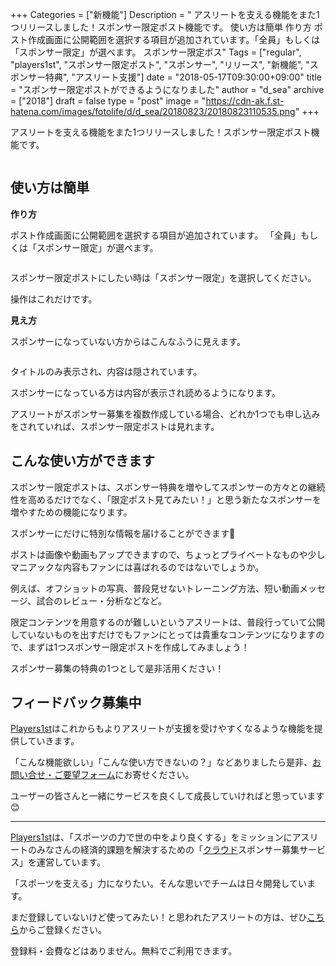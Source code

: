 +++
Categories = ["新機能"]
Description = " アスリートを支える機能をまた1つリリースしました！スポンサー限定ポスト機能です。   使い方は簡単  作り方  ポスト作成画面に公開範囲を選択する項目が追加されています。「全員」もしくは「スポンサー限定」が選べます。  スポンサー限定ポス"
Tags = ["regular", "players1st", "スポンサー限定ポスト", "スポンサー", "リリース", "新機能", "スポンサー特典", "アスリート支援"]
date = "2018-05-17T09:30:00+09:00"
title = "スポンサー限定ポストができるようになりました"
author = "d_sea"
archive = ["2018"]
draft = false
type = "post"
image = "https://cdn-ak.f.st-hatena.com/images/fotolife/d/d_sea/20180823/20180823110535.png"
+++

<body>
<p>アスリートを支える機能をまた1つリリースしました！スポンサー限定ポスト機能です。</p>


<p><figure data-orig-width="192" data-orig-height="192"><img src="https://cdn-ak.f.st-hatena.com/images/fotolife/d/d_sea/20180823/20180823110535.png" data-orig-width="192" data-orig-height="192" alt=""></figure></p>
<h2>使い方は簡単</h2>
<p><b>作り方</b></p>
<p>ポスト作成画面に公開範囲を選択する項目が追加されています。
「全員」もしくは「スポンサー限定」が選べます。</p>
<figure data-orig-width="375" data-orig-height="100" class="tmblr-full"><img src="https://cdn-ak.f.st-hatena.com/images/fotolife/d/d_sea/20180823/20180823110544.png" data-orig-width="375" data-orig-height="100" alt=""></figure><p>スポンサー限定ポストにしたい時は「スポンサー限定」を選択してください。</p>
<p>操作はこれだけです。</p>
<p><b>見え方</b></p>
<p>スポンサーになっていない方からはこんなふうに見えます。</p>
<figure data-orig-width="517" data-orig-height="329" class="tmblr-full"><img src="https://cdn-ak.f.st-hatena.com/images/fotolife/d/d_sea/20180823/20180823110157.png" data-orig-width="517" data-orig-height="329" alt=""></figure><p>タイトルのみ表示され、内容は隠されています。</p>
<p>スポンサーになっている方は内容が表示され読めるようになります。</p>
<p>アスリートがスポンサー募集を複数作成している場合、どれか1つでも申し込みをされていれば、スポンサー限定ポストは見れます。</p>
<h2>こんな使い方ができます</h2>
<p>スポンサー限定ポストは、スポンサー特典を増やしてスポンサーの方々との継続性を高めるだけでなく、「限定ポスト見てみたい！」と思う新たなスポンサーを増やすための機能になります。</p>
<p>スポンサーにだけに特別な情報を届けることができます🔏</p>
<p>ポストは画像や動画もアップできますので、ちょっとプライベートなものや少しマニアックな内容もファンには喜ばれるのではないでしょうか。</p>
<p>例えば、オフショットの写真、普段見せないトレーニング方法、短い動画メッセージ、試合のレビュー・分析などなど。</p>
<p>限定コンテンツを用意するのが難しいというアスリートは、普段行っていて公開していないものを出すだけでもファンにとっては貴重なコンテンツになりますので、まずは1つスポンサー限定ポストを作成してみましょう！</p>
<p>スポンサー募集の特典の1つとして是非活用ください！</p>
<h2>フィードバック募集中</h2>
<p><a href="https://players1.st">Players1st</a>はこれからもよりアスリートが支援を受けやすくなるような機能を提供していきます。</p>
<p>「こんな機能欲しい」「こんな使い方できないの？」などありましたら是非、<a href="https://players1.st/feedbacks/new">お問い合せ・ご要望フォーム</a>にお寄せください。</p>
<p>ユーザーの皆さんと一緒にサービスを良くして成長していければと思っています😊</p>
<hr>
<p><a href="https://players1.st">Players1st</a>は、「スポーツの力で世の中をより良くする」をミッションにアスリートのみなさんの経済的課題を解決するための「<a class="keyword" href="http://d.hatena.ne.jp/keyword/%A5%AF%A5%E9%A5%A6%A5%C9">クラウド</a>スポンサー募集サービス」を運営しています。</p>
<p>「スポーツを支える」力になりたい。そんな思いでチームは日々開発しています。</p>
<p>まだ登録していないけど使ってみたい！と思われたアスリートの方は、ぜひ<a href="https://players1.st/users/sign_up_confirm?token=U9uHncad">こちら</a>からご登録ください。</p>
<p>登録料・会費などはありません。無料でご利用できます。</p>
</body>
